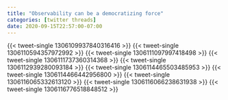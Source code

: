 ```yaml
---
title: "Observability can be a democratizing force"
categories: [twitter threads]
date: 2020-09-15T22:57:00-07:00
---
```


{{< tweet-single 1306109937840316416 >}}
{{< tweet-single 1306110594357972992 >}}
{{< tweet-single 1306111097997418498 >}}
{{< tweet-single 1306111737360314368 >}}
{{< tweet-single 1306112939280093184 >}}
{{< tweet-single 1306114465503485953 >}}
{{< tweet-single 1306114466442956800 >}}
{{< tweet-single 1306116065332613120 >}}
{{< tweet-single 1306116066238631938 >}}
{{< tweet-single 1306116776518848512 >}}
